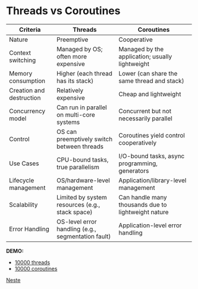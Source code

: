 # Threads vs Coroutines

| Criteria                 | Threads                                            | Coroutines                                          |
|--------------------------|----------------------------------------------------|-----------------------------------------------------|
| Nature                   | Preemptive                                         | Cooperative                                         |
| Context switching        | Managed by OS; often more expensive                | Managed by the application; usually lightweight     |
| Memory consumption       | Higher (each thread has its stack)                 | Lower (can share the same thread and stack)         |
| Creation and destruction | Relatively expensive                               | Cheap and lightweight                               |
| Concurrency model        | Can run in parallel on multi-core systems          | Concurrent but not necessarily parallel             |
| Control                  | OS can preemptively switch between threads         | Coroutines yield control cooperatively              |
| Use Cases                | CPU-bound tasks, true parallelism                  | I/O-bound tasks, async programming, generators      |
| Lifecycle management     | OS/hardware-level management                       | Application/library-level management                |
| Scalability              | Limited by system resources (e.g., stack space)    | Can handle many thousands due to lightweight nature |
| Error Handling           | OS-level error handling (e.g., segmentation fault) | Application-level error handling                    |

**DEMO:**
- [10000 threads](../src/main/java/no/vegvesen/vt/nvdb/MemoryThreads.kt)
- [10000 coroutines](../src/main/java/no/vegvesen/vt/nvdb/MemoryCoroutines.kt)

[Neste](03-concurrency-java-threads.md)
